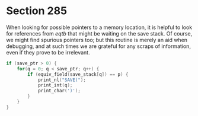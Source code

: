 # Section 285

When looking for possible pointers to a memory location, it is helpful to look for references from *eqtb* that might be waiting on the save stack.
Of course, we might find spurious pointers too; but this routine is merely an aid when debugging, and at such times we are grateful for any scraps of information, even if they prove to be irrelevant.

```c << Search |save_stack| for equivalents that point to |p| >>=
if (save_ptr > 0) {
    for(q = 0; q < save_ptr; q++) {
        if (equiv_field(save_stack[q]) == p) {
            print_nl("SAVE(");
            print_int(q);
            print_char(')');
        }
    }
}
```
